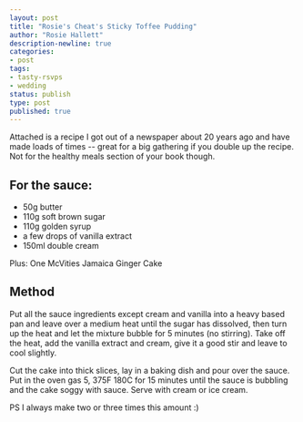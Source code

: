 ```yaml
---
layout: post
title: "Rosie's Cheat's Sticky Toffee Pudding"
author: "Rosie Hallett"
description-newline: true
categories:
- post
tags:
- tasty-rsvps
- wedding
status: publish
type: post
published: true
---
```


Attached is a recipe I got out of a newspaper about 20 years ago and have made loads of times -- great for a big gathering if you double up the recipe. Not for the healthy meals section of your book though.

## For the sauce:

* 50g butter
* 110g soft brown sugar
* 110g golden syrup
* a few drops of vanilla extract
* 150ml double cream

Plus: One McVities Jamaica Ginger Cake

## Method

Put all the sauce ingredients except cream and vanilla into a heavy based pan and leave over a medium heat until the sugar has dissolved, then turn up the heat and let the mixture bubble for 5 minutes (no stirring). Take off the heat, add the vanilla extract and cream, give it a good stir and leave to cool slightly.

Cut the cake into thick slices, lay in a baking dish and pour over the sauce. Put in the oven gas 5, 375F 180C for 15 minutes until the sauce is bubbling and the cake soggy with sauce. Serve with cream or ice cream.

PS I always make two or three times this amount :)
